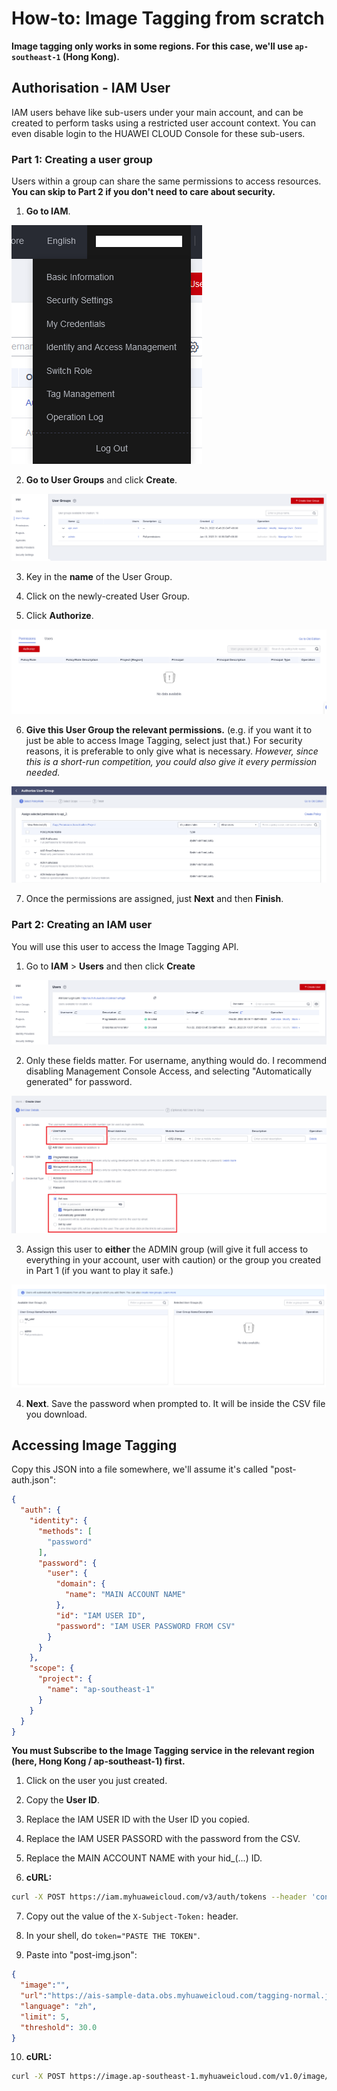 # How-to: Image Tagging from scratch

**Image tagging only works in some regions. For this case, we'll use `ap-southeast-1` (Hong Kong).**

## Authorisation - IAM User

IAM users behave like sub-users under your main account, and can be created to perform tasks using a restricted user account context. You can even disable login to the HUAWEI CLOUD Console for these sub-users.

### **Part 1: Creating a user group**

Users within a group can share the same permissions to access resources.
**You can skip to Part 2 if you don't need to care about security.**

1. **Go to IAM**.

![](image-tagging/iam.png)

2. **Go to User Groups** and click **Create**.

![](image-tagging/create-grp.png)

3. Key in the **name** of the User Group.

4. Click on the newly-created User Group.

5. Click **Authorize**.

![](image-tagging/authorize.png)

6. **Give this User Group the relevant permissions.** (e.g. if you want it to just be able to access Image Tagging, select just that.) For security reasons, it is preferable to only give what is necessary. *However, since this is a short-run competition, you could also give it every permission needed.*

![](image-tagging/authorize-perms.png)

7. Once the permissions are assigned, just **Next** and then **Finish**.

### **Part 2: Creating an IAM user**

You will use this user to access the Image Tagging API.

1. Go to **IAM** > **Users** and then click **Create**

![](image-tagging/users.png)

2. Only these fields matter. For username, anything would do. I recommend disabling Management Console Access, and selecting "Automatically generated" for password.

![](image-tagging/create-user.png)

3. Assign this user to **either** the ADMIN group (will give it full access to everything in your account, user with caution) or the group you created in Part 1 (if you want to play it safe.)

![](image-tagging/assign-grp.png)

4. **Next**. Save the password when prompted to. It will be inside the CSV file you download.

## Accessing Image Tagging

Copy this JSON into a file somewhere, we'll assume it's called "post-auth.json":
```JSON
{
  "auth": {
    "identity": {
      "methods": [
        "password"
      ],
      "password": {
        "user": {
          "domain": {
            "name": "MAIN ACCOUNT NAME"
          },
          "id": "IAM USER ID",
          "password": "IAM USER PASSWORD FROM CSV"
        }
      }
    },
    "scope": {
      "project": {
        "name": "ap-southeast-1"
      }
    }
  }
}
```

**You must Subscribe to the Image Tagging service in the relevant region (here, Hong Kong / ap-southeast-1) first.**

1. Click on the user you just created.
2. Copy the **User ID**.
3. Replace the IAM USER ID with the User ID you copied.
4. Replace the IAM USER PASSORD with the password from the CSV.
5. Replace the MAIN ACCOUNT NAME with your hid_(...) ID.

6. **cURL:**
```sh
curl -X POST https://iam.myhuaweicloud.com/v3/auth/tokens --header 'content-type: application/json'  -d "@post-auth.json" -v
```

7. Copy out the value of the `X-Subject-Token:` header.
8. In your shell, do `token="PASTE THE TOKEN"`.

9. Paste into "post-img.json":
```JSON
{
  "image":"",
  "url":"https://ais-sample-data.obs.myhuaweicloud.com/tagging-normal.jpg",
  "language": "zh",
  "limit": 5,
  "threshold": 30.0
}
```

10. **cURL:**
```sh
curl -X POST https://image.ap-southeast-1.myhuaweicloud.com/v1.0/image/tagging --header 'Content-Type: application/json' --header "X-Auth-Token: $token" -v -d "@post-img.json"
```